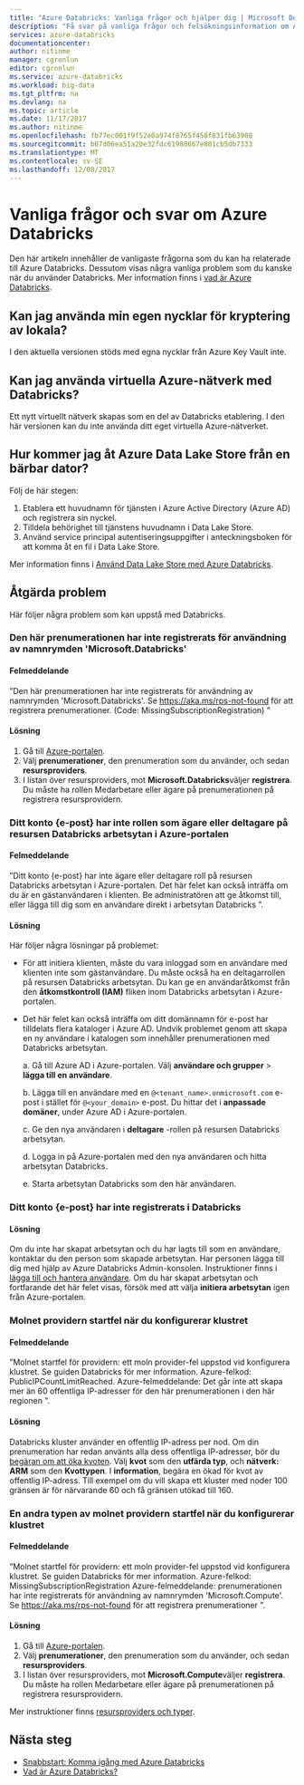 ```yaml
---
title: "Azure Databricks: Vanliga frågor och hjälper dig | Microsoft Docs"
description: "Få svar på vanliga frågor och felsökningsinformation om Azure Databricks."
services: azure-databricks
documentationcenter: 
author: nitinme
manager: cgronlun
editor: cgronlun
ms.service: azure-databricks
ms.workload: big-data
ms.tgt_pltfrm: na
ms.devlang: na
ms.topic: article
ms.date: 11/17/2017
ms.author: nitinme
ms.openlocfilehash: fb77ec001f9f52e0a974f8765f458f831fb63908
ms.sourcegitcommit: b07d06ea51a20e32fdc61980667e801cb5db7333
ms.translationtype: MT
ms.contentlocale: sv-SE
ms.lasthandoff: 12/08/2017
---
```

# <a name="frequently-asked-questions-about-azure-databricks"></a>Vanliga frågor och svar om Azure Databricks

Den här artikeln innehåller de vanligaste frågorna som du kan ha relaterade till Azure Databricks. Dessutom visas några vanliga problem som du kanske när du använder Databricks. Mer information finns i [vad är Azure Databricks](what-is-azure-databricks.md). 

## <a name="can-i-use-my-own-keys-for-local-encryption"></a>Kan jag använda min egen nycklar för kryptering av lokala? 
I den aktuella versionen stöds med egna nycklar från Azure Key Vault inte. 

## <a name="can-i-use-azure-virtual-networks-with-databricks"></a>Kan jag använda virtuella Azure-nätverk med Databricks?
Ett nytt virtuellt nätverk skapas som en del av Databricks etablering. I den här versionen kan du inte använda ditt eget virtuella Azure-nätverket.

## <a name="how-do-i-access-azure-data-lake-store-from-a-notebook"></a>Hur kommer jag åt Azure Data Lake Store från en bärbar dator? 

Följ de här stegen:
1. Etablera ett huvudnamn för tjänsten i Azure Active Directory (Azure AD) och registrera sin nyckel.
2. Tilldela behörighet till tjänstens huvudnamn i Data Lake Store.
3. Använd service principal autentiseringsuppgifter i anteckningsboken för att komma åt en fil i Data Lake Store.

Mer information finns i [Använd Data Lake Store med Azure Databricks](https://docs.azuredatabricks.net/spark/latest/data-sources/azure/azure-storage.html#azure-data-lake-store).

## <a name="fix-common-problems"></a>Åtgärda problem

Här följer några problem som kan uppstå med Databricks.

### <a name="this-subscription-is-not-registered-to-use-the-namespace-microsoftdatabricks"></a>Den här prenumerationen har inte registrerats för användning av namnrymden 'Microsoft.Databricks'

#### <a name="error-message"></a>Felmeddelande

”Den här prenumerationen har inte registrerats för användning av namnrymden 'Microsoft.Databricks'. Se https://aka.ms/rps-not-found för att registrera prenumerationer. (Code: MissingSubscriptionRegistration) ”

#### <a name="solution"></a>Lösning

1. Gå till [Azure-portalen](https://portal.azure.com).
2. Välj **prenumerationer**, den prenumeration som du använder, och sedan **resursproviders**. 
3. I listan över resursproviders, mot **Microsoft.Databricks**väljer **registrera**. Du måste ha rollen Medarbetare eller ägare på prenumerationen på registrera resursprovidern.


### <a name="your-account-email-does-not-have-the-owner-or-contributor-role-on-the-databricks-workspace-resource-in-the-azure-portal"></a>Ditt konto {e-post} har inte rollen som ägare eller deltagare på resursen Databricks arbetsytan i Azure-portalen

#### <a name="error-message"></a>Felmeddelande

”Ditt konto {e-post} har inte ägare eller deltagare roll på resursen Databricks arbetsytan i Azure-portalen. Det här felet kan också inträffa om du är en gästanvändaren i klienten. Be administratören att ge åtkomst till, eller lägga till dig som en användare direkt i arbetsytan Databricks ”. 

#### <a name="solution"></a>Lösning

Här följer några lösningar på problemet:

* För att initiera klienten, måste du vara inloggad som en användare med klienten inte som gästanvändare. Du måste också ha en deltagarrollen på resursen Databricks arbetsytan. Du kan ge en användaråtkomst från den **åtkomstkontroll (IAM)** fliken inom Databricks arbetsytan i Azure-portalen.

* Det här felet kan också inträffa om ditt domännamn för e-post har tilldelats flera kataloger i Azure AD. Undvik problemet genom att skapa en ny användare i katalogen som innehåller prenumerationen med Databricks arbetsytan.

    a. Gå till Azure AD i Azure-portalen. Välj **användare och grupper** > **lägga till en användare**.

    b. Lägga till en användare med en `@<tenant_name>.onmicrosoft.com` e-post i stället för `@<your_domain>` e-post. Du hittar det i **anpassade domäner**, under Azure AD i Azure-portalen.
    
    c. Ge den nya användaren i **deltagare** -rollen på resursen Databricks arbetsytan.
    
    d. Logga in på Azure-portalen med den nya användaren och hitta arbetsytan Databricks.
    
    e. Starta arbetsytan Databricks som den här användaren.


### <a name="your-account-email-has-not-been-registered-in-databricks"></a>Ditt konto {e-post} har inte registrerats i Databricks 

#### <a name="solution"></a>Lösning

Om du inte har skapat arbetsytan och du har lagts till som en användare, kontaktar du den person som skapade arbetsytan. Har personen lägga till dig med hjälp av Azure Databricks Admin-konsolen. Instruktioner finns i [lägga till och hantera användare](https://docs.azuredatabricks.net/administration-guide/admin-settings/users.html). Om du har skapat arbetsytan och fortfarande det här felet visas, försök med att välja **initiera arbetsytan** igen från Azure-portalen.

### <a name="cloud-provider-launch-failure-while-setting-up-the-cluster"></a>Molnet providern startfel när du konfigurerar klustret

#### <a name="error-message"></a>Felmeddelande

”Molnet startfel för providern: ett moln provider-fel uppstod vid konfigurera klustret. Se guiden Databricks för mer information. Azure-felkod: PublicIPCountLimitReached. Azure-felmeddelande: Det går inte att skapa mer än 60 offentliga IP-adresser för den här prenumerationen i den här regionen ”.

#### <a name="solution"></a>Lösning

Databricks kluster använder en offentlig IP-adress per nod. Om din prenumeration har redan använts alla dess offentliga IP-adresser, bör du [begäran om att öka kvoten](https://docs.microsoft.com/azure/azure-supportability/resource-manager-core-quotas-request). Välj **kvot** som den **utfärda typ**, och **nätverk: ARM** som den **Kvottypen**. I **information**, begära en ökad för kvot av offentlig IP-adress. Till exempel om du vill skapa ett kluster med noder 100 gränsen är för närvarande 60 och få gränsen utökad till 160.

### <a name="a-second-type-of-cloud-provider-launch-failure-while-setting-up-the-cluster"></a>En andra typen av molnet providern startfel när du konfigurerar klustret

#### <a name="error-message"></a>Felmeddelande

”Molnet startfel för providern: ett moln provider-fel uppstod vid konfigurera klustret. Se guiden Databricks för mer information.
Azure-felkod: MissingSubscriptionRegistration Azure-felmeddelande: prenumerationen har inte registrerats för användning av namnrymden 'Microsoft.Compute'. Se https://aka.ms/rps-not-found för att registrera prenumerationer ”.

#### <a name="solution"></a>Lösning

1. Gå till [Azure-portalen](https://portal.azure.com).
2. Välj **prenumerationer**, den prenumeration som du använder, och sedan **resursproviders**. 
3. I listan över resursproviders, mot **Microsoft.Compute**väljer **registrera**. Du måste ha rollen Medarbetare eller ägare på prenumerationen på registrera resursprovidern.

Mer instruktioner finns [resursproviders och typer](../azure-resource-manager/resource-manager-supported-services.md).

## <a name="next-steps"></a>Nästa steg

- [Snabbstart: Komma igång med Azure Databricks](quickstart-create-databricks-workspace-portal.md)
- [Vad är Azure Databricks?](what-is-azure-databricks.md)

